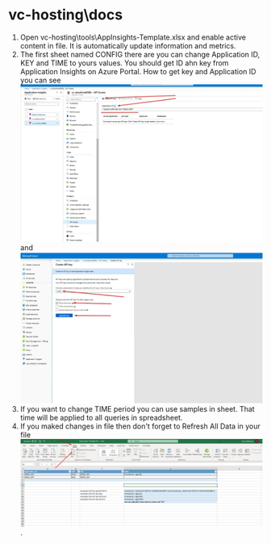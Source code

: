 # vc-hosting\docs

1. Open vc-hosting\tools\AppInsights-Template.xlsx and enable active content in file. It is automatically update information and metrics.
2. The first sheet named CONFIG there are you can change Application ID, KEY and TIME to yours values. You should get ID ahn key from Application Insights on Azure Portal. How to get key and Application ID you can see ![here_App_ID](App_ID.jpg) and ![here_Key](Generate_Key.jpg)
3. If you want to change TIME period you can use samples in sheet. That time will be applied to all queries in spreadsheet.
4. If you maked changes in file then don't forget to Refresh All Data in your file![here_Refresh](Refresh.jpg).
